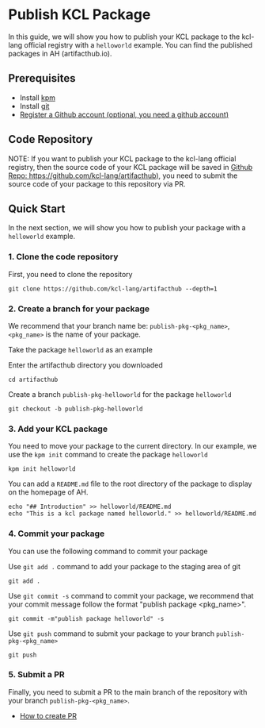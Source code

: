 # Publish KCL Package

In this guide, we will show you how to publish your KCL package to the kcl-lang official registry with a `helloworld` example. You can find the published packages in AH (artifacthub.io).

## Prerequisites

- Install [kpm](https://kcl-lang.io/docs/user_docs/guides/package-management/installation/)
- Install [git](https://git-scm.com/book/en/v2/Getting-Started-Installing-Git)
- [Register a Github account (optional, you need a github account)](https://docs.github.com/en/get-started/signing-up-for-github/signing-up-for-a-new-github-account)

## Code Repository

NOTE: If you want to publish your KCL package to the kcl-lang official registry, then the source code of your KCL package will be saved in [Github Repo: https://github.com/kcl-lang/artifacthub)](https://github.com/kcl-lang/artifacthub), you need to submit the source code of your package to this repository via PR.

## Quick Start
In the next section, we will show you how to publish your package with a `helloworld` example.

### 1. Clone the code repository

First, you need to clone the repository

```
git clone https://github.com/kcl-lang/artifacthub --depth=1
```

### 2. Create a branch for your package

We recommend that your branch name be: `publish-pkg-<pkg_name>`, `<pkg_name>` is the name of your package.

Take the package `helloworld` as an example

Enter the artifacthub directory you downloaded
```
cd artifacthub
```

Create a branch `publish-pkg-helloworld` for the package `helloworld`
```
git checkout -b publish-pkg-helloworld
```

### 3. Add your KCL package

You need to move your package to the current directory. In our example, we use the `kpm init` command to create the package `helloworld`

```
kpm init helloworld
```

You can add a `README.md` file to the root directory of the package to display on the homepage of AH.
```
echo "## Introduction" >> helloworld/README.md
echo "This is a kcl package named helloworld." >> helloworld/README.md
```

### 4. Commit your package

You can use the following command to commit your package

Use `git add .` command to add your package to the staging area of git

```
git add .
```

Use `git commit -s` command to commit your package, we recommend that your commit message follow the format "publish package <pkg_name>".
```
git commit -m"publish package helloworld" -s
```

Use `git push` command to submit your package to your branch `publish-pkg-<pkg_name>`

```
git push
```

### 5. Submit a PR

Finally, you need to submit a PR to the main branch of the repository with your branch `publish-pkg-<pkg_name>`.

- [How to create PR](https://docs.github.com/en/pull-requests/collaborating-with-pull-requests/proposing-changes-to-your-work-with-pull-requests/creating-a-pull-request)
